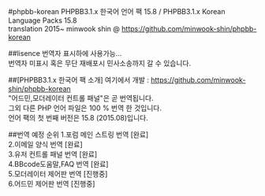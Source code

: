 #phpbb-korean
PHPBB3.1.x 한국어 언어 팩 15.8 / PHPBB3.1.x Korean Language Packs 15.8 <br/>
translation	2015~ minwook shin @ https://github.com/minwook-shin/phpbb-korean

##lisence
번역자 표시하에 사용가능... <br/>
번역자 미표시 혹은 무단 재배포시 민사소송까지 갈 수 있습니다.

##[PHPBB3.1.x 한국어 팩 소개]
여기에서 개발 : https://github.com/minwook-shin/phpbb-korean <br/>
"어드민,모더레이터 컨트롤 패널"은 곧 번역됩니다. <br/>
그외 다른 PHP 언어 파일은 100 % 번역 한 것입니다. <br/>
언어 팩의 첫 번째 버전은 15.8 (2015.08)입니다.

##번역 예정 순위 
1.포럼 메인 스트링 번역 [완료] <br/>
2.이메일 양식 번역 [완료] <br/>
3.유저 컨트롤 패널 번역 [완료] <br/>
4.BBcode도움말,FAQ 번역 [완료] <br/>
5.모더레이터 제어판 번역 [진행중] <br/>
6.어드민 제어판 번역 [진행중]